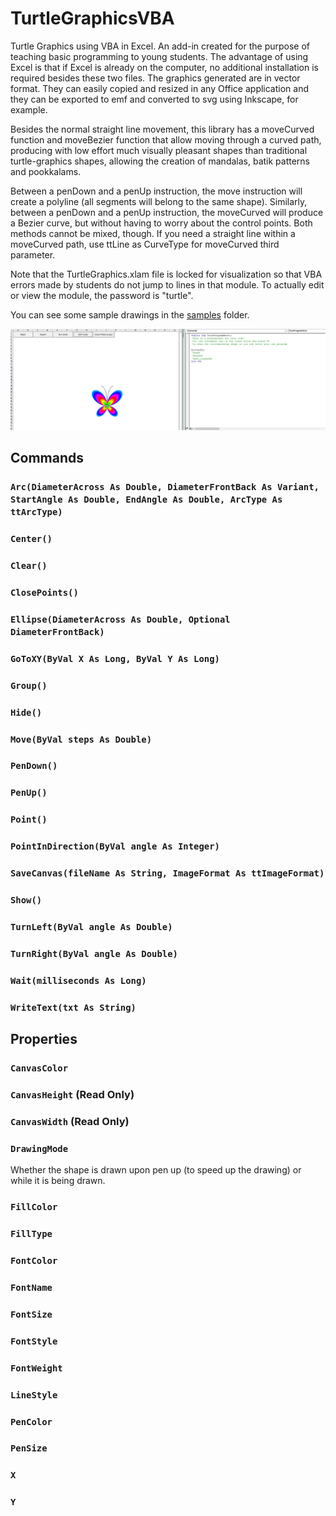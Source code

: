 # TurtleGraphicsVBA
Turtle Graphics using VBA in Excel. An add-in created for the purpose of teaching basic programming to young students. The advantage of using Excel is that if Excel is already on the computer, no additional installation is required besides these two files. The graphics generated are in vector format. They can easily copied and resized in any Office application and they can be exported to emf and converted to svg using Inkscape, for example.

Besides the normal straight line movement, this library has a moveCurved function and moveBezier function that allow moving through a curved path, producing with low effort much visually pleasant shapes than traditional turtle-graphics shapes, allowing the creation of mandalas, batik patterns and pookkalams.

Between a penDown and a penUp instruction, the move instruction will create a polyline (all segments will belong to the same shape). Similarly, between a penDown and a penUp instruction, the moveCurved will produce a Bezier curve, but without having to worry about the control points. Both methods cannot be mixed, though. If you need a straight line within a moveCurved path, use ttLine as CurveType for moveCurved third parameter. 

Note that the TurtleGraphics.xlam file is locked for visualization so that VBA errors made by students do not jump to lines in that module. To actually edit or view the module, the password is "turtle".

You can see some sample drawings in the [samples](https://github.com/fizban99/TurtleGraphicsVBA/tree/main/samples) folder.

![Main screen](./img/main-screen.png?raw=true)


## Commands

### `Arc(DiameterAcross As Double, DiameterFrontBack As Variant, StartAngle As Double, EndAngle As Double, ArcType As ttArcType) `

### `Center()`

### `Clear()`

### `ClosePoints()`

### `Ellipse(DiameterAcross As Double, Optional DiameterFrontBack)`

### `GoToXY(ByVal X As Long, ByVal Y As Long)`

### `Group()`

### `Hide()`

### `Move(ByVal steps As Double)`

### `PenDown()`

### `PenUp()`

### `Point()`

### `PointInDirection(ByVal angle As Integer)`

### `SaveCanvas(fileName As String, ImageFormat As ttImageFormat)`

### `Show()`

### `TurnLeft(ByVal angle As Double)`

### `TurnRight(ByVal angle As Double)`

### `Wait(milliseconds As Long)`

### `WriteText(txt As String)`


## Properties

### `CanvasColor`

### `CanvasHeight` (Read Only)

### `CanvasWidth` (Read Only)

### `DrawingMode`
  Whether the shape is drawn upon pen up (to speed up the drawing) or while it is being drawn.

### `FillColor`

### `FillType`

### `FontColor`

### `FontName`

### `FontSize`

### `FontStyle`

### `FontWeight`

### `LineStyle`

### `PenColor`

### `PenSize`

### `X`

### `Y`
